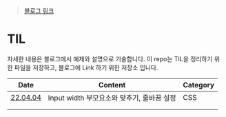 > [블로그 링크](https://velog.io/@parkjisu6239?tag=TIL)



# TIL

자세한 내용은 블로그에서 예제와 설명으로 기술합니다.
이 repo는 TIL을 정리하기 위한 파일을 저장하고, 블로그에 Link 하기 위한 저장소 입니다.



| Date                                                         | Content                                    | Category |
| ------------------------------------------------------------ | ------------------------------------------ | -------- |
| [22.04.04](https://velog.io/@parkjisu6239/220404TIL-input-%EC%9D%98-width-height-%EB%A5%BC-%EB%B6%80%EB%AA%A8%EC%9A%94%EC%86%8C%EC%97%90-%EB%A7%9E%EC%B6%94%EA%B8%B0-span-%ED%83%9C%EA%B7%B8-%EC%9E%90%EB%8F%99-%EC%A4%84%EB%B0%94%EA%BF%88-%EB%AA%BB%ED%95%98%EA%B2%8C-%ED%95%98%EA%B8%B0) | Input width 부모요소와 맞추기, 줄바꿈 설정 | CSS      |
|                                                              |                                            |          |
|                                                              |                                            |          |

